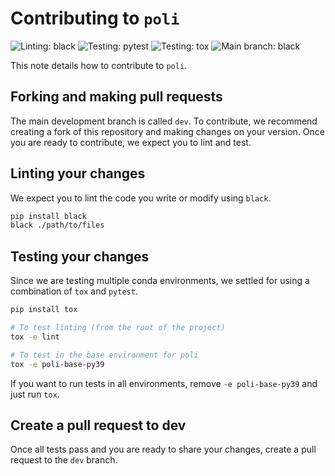 # Contributing to `poli`

![Linting: black](https://img.shields.io/badge/Linting-black-black)
![Testing: pytest](https://img.shields.io/badge/Testing-pytest-blue)
![Testing: tox](https://img.shields.io/badge/Testing-tox-blue)
![Main branch: black](https://img.shields.io/badge/Pull_request_to-dev-blue)

This note details how to contribute to `poli`.

## Forking and making pull requests

The main development branch is called `dev`. To contribute, we recommend creating a fork of this repository and making changes on your version. Once you are ready to contribute, we expect you to lint and test.

## Linting your changes

We expect you to lint the code you write or modify using `black`.

```bash
pip install black
black ./path/to/files
```

## Testing your changes

Since we are testing multiple conda environments, we settled for using a combination of `tox` and `pytest`.

```bash
pip install tox

# To test linting (from the root of the project)
tox -e lint

# To test in the base environment for poli
tox -e poli-base-py39
```

If you want to run tests in all environments, remove `-e poli-base-py39` and just run `tox`.

## Create a pull request to dev

Once all tests pass and you are ready to share your changes, create a pull request to the `dev` branch.